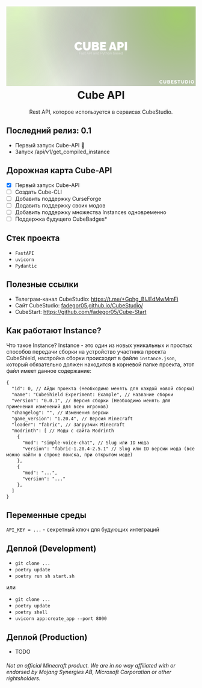 <h1 align="center">
  <img src="images/banner.svg" alt="Cube API"/>
  Cube API
  <br/>
</h1>

<p align="center">
    Rest API, которое используется в сервисах CubeStudio.
</p>

## Последний релиз: 0.1
* Первый запуск Cube-API 🎉
* Запуск /api/v1/get_compiled_instance

## Дорожная карта Cube-API
* [X] Первый запуск Cube-API
* [ ] Создать Cube-CLI
* [ ] Добавить поддержку CurseForge
* [ ] Додавить поддержку своих модов
* [ ] Добавить поддержку множества Instances одновременно
* [ ] Поддержка будущего CubeBadges*

## Стек проекта
* ```FastAPI```
* ```uvicorn```
* ```Pydantic```

## Полезные ссылки
* Телеграм-канал CubeStudio: https://t.me/+Gphg_BIJEdMwMmFi
* Сайт CubeStudio: [fadegor05.github.io/CubeStudio/](https://fadegor05.github.io/CubeStudio/)
* CubeStart: https://github.com/fadegor05/Cube-Start

## Как работают Instance?
Что такое Instance? Instance - это один из новых уникальных и простых способов передачи сборки на устройство участника проекта CubeShield, настройка сборки происходит в файле ```instance.json```, который обязательно должен находится в корневой папке проекта, этот файл имеет данное содержание:
```
{
  "id": 0, // Айди проекта (Необходимо менять для каждой новой сборки)
  "name": "CubeShield Experiment: Example", // Название сборки
  "version": "0.0.1", // Версия сборки (Необходимо менять для применения изменений для всех игроков)
  "changelog": "", // Изменения версии
  "game_version": "1.20.4", // Версия Minecraft
  "loader": "fabric", // Загрузчик Minecraft
  "modrinth": [ // Моды с сайта Modrinth
    {
      "mod": "simple-voice-chat", // Slug или ID мода
      "version": "fabric-1.20.4-2.5.1" // Slug или ID версии мода (все можно найти в строке поиска, при открытом моде)
    },
    {
      "mod": "...",
      "version": "..."
    },
  ]
}
```

## Переменные среды
```API_KEY = ...``` - секретный ключ для будующих интеграций

## Деплой (Development)
* ```git clone ...```
* ```poetry update```
* ```poetry run sh start.sh```

или

* ```git clone ...```
* ```poetry update```
* ```poetry shell```
* ```uvicorn app:create_app --port 8000```

## Деплой (Production)
* TODO
###### Not an official Minecraft product. We are in no way affiliated with or endorsed by Mojang Synergies AB, Microsoft Corporation or other rightsholders.